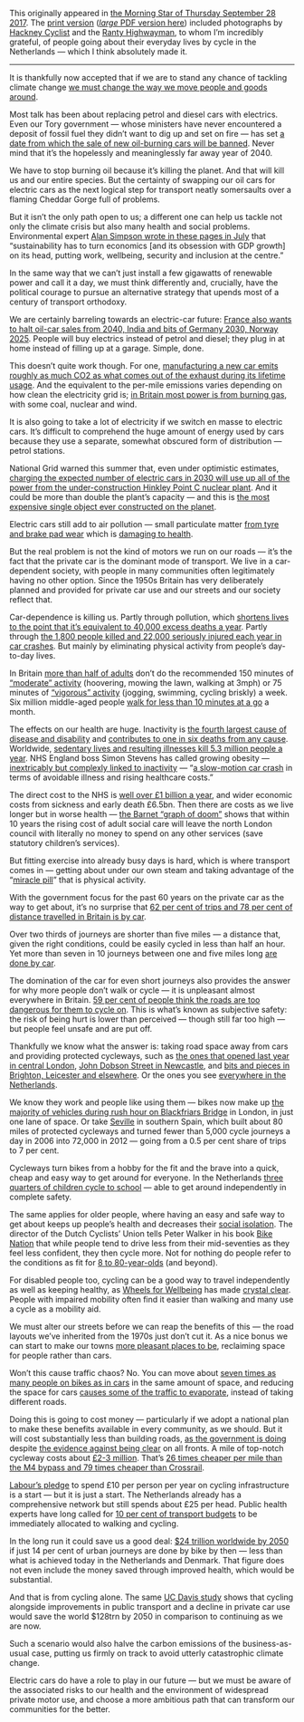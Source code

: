 This originally appeared in [the Morning Star of Thursday September 28 2017][ms-link]. The [print version][ms-jpg] ([*large* PDF version here][ms-pdf]) included photographs by [Hackney Cyclist][hc-twitter] and the [Ranty Highwayman][rh-twitter], to whom I’m incredibly grateful, of people going about their everyday lives by cycle in the Netherlands — which I think absolutely made it.

[ms-link]: http://morningstaronline.co.uk/a-a624-We-must-put-the-century-of-the-car-to-an-end
[ms-jpg]: /images/2017-09-28-RW-transport-feature.jpg
[ms-pdf]: /images/2017-09-28-RW-transport-feature.pdf
[hc-twitter]: https://twitter.com/hackneycyclist
[rh-twitter]: https://twitter.com/rantyhighwayman

* * *

It is thankfully now accepted that if we are to stand any chance of tackling climate change [we must change the way we move people and goods around][ipcc].

[ipcc]: https://www.ipcc.ch/pdf/assessment-report/ar5/wg3/ipcc_wg3_ar5_chapter8.pdf

Most talk has been about replacing petrol and diesel cars with electrics. Even our Tory government — whose ministers have never encountered a deposit of fossil fuel they didn’t want to dig up and set on fire — has set [a date from which the sale of new oil-burning cars will be banned][oil-car-ban]. Never mind that it’s the hopelessly and meaninglessly far away year of 2040.

[oil-car-ban]: http://www.bbc.co.uk/news/uk-40723581

We have to stop burning oil because it’s killing the planet. And that will kill us and our entire species. But the certainty of swapping our oil cars for electric cars as the next logical step for transport neatly somersaults over a flaming Cheddar Gorge full of problems.

But it isn’t the only path open to us; a different one can help us tackle not only the climate crisis but also many health and social problems. Environmental expert [Alan Simpson wrote in these pages in July][alan-simpson] that “sustainability has to turn economics [and its obsession with GDP growth] on its head, putting work, wellbeing, security and inclusion at the centre.”

[alan-simpson]: http://www.morningstaronline.co.uk/a-837d-No-growth-but-lots-of-opportunities/#.WcAmeet4WrV

In the same way that we can’t just install a few gigawatts of renewable power and call it a day, we must think differently and, crucially, have the political courage to pursue an alternative strategy that upends most of a century of transport orthodoxy.

We are certainly barreling towards an electric-car future: [France also wants to halt oil-car sales from 2040, India and bits of Germany 2030, Norway 2025][oil-car-timelines]. People will buy electrics instead of petrol and diesel; they plug in at home instead of filling up at a garage. Simple, done.

[oil-car-timelines]: https://www.theguardian.com/business/2017/jul/06/france-ban-petrol-diesel-cars-2040-emmanuel-macron-volvo

This doesn’t quite work though. For one, [manufacturing a new car emits roughly as much CO2 as what comes out of the exhaust during its lifetime usage][new-car-co2]. And the equivalent to the per-mile emissions varies depending on how clean the electricity grid is; [in Britain most power is from burning gas][electricity-map], with some coal, nuclear and wind.

[new-car-co2]: https://www.theguardian.com/environment/green-living-blog/2010/sep/23/carbon-footprint-new-car
[electricity-map]: https://www.electricitymap.org/?wind=false&solar=false&page=country&countryCode=GB

It is also going to take a lot of electricity if we switch en masse to electric cars. It’s difficult to comprehend the huge amount of energy used by cars because they use a separate, somewhat obscured form of distribution — petrol stations.

National Grid warned this summer that, even under optimistic estimates, [charging the expected number of electric cars in 2030 will use up all of the power from the under-construction Hinkley Point C nuclear plant][nat-grid-evs]. And it could be more than double the plant’s capacity — and this is [the most expensive single object ever constructed on the planet][hinkley-gp].

[nat-grid-evs]: https://www.theguardian.com/business/2017/jul/13/electric-car-boom-power-demand-national-grid-hinkley-point-c
[hinkley-gp]: https://www.greenpeace.org.uk/hinkley-nuclear-power-station-will-haunt-britain-decades-20160727/

Electric cars still add to air pollution — small particulate matter [from tyre and brake pad wear][pm-tyres-brakes] which is [damaging to health][frank-kelly].

[pm-tyres-brakes]: https://www.theguardian.com/environment/2016/sep/11/polluting-effect-wear-brakes-tyres-pollutionwatch
[frank-kelly]: https://www.theguardian.com/environment/2017/aug/04/london-should-lead-in-showing-electric-cars-will-not-tackle-air-pollution

But the real problem is not the kind of motors we run on our roads — it’s the fact that the private car is the dominant mode of transport. We live in a car-dependent society, with people in many communities often legitimately having no other option. Since the 1950s Britain has very deliberately planned and provided for private car use and our streets and our society reflect that.

Car-dependence is killing us. Partly through pollution, which [shortens lives to the point that it’s equivalent to 40,000 excess deaths a year][gp-pollution]. Partly through [the 1,800 people killed and 22,000 seriously injured each year in car crashes][rtcs]. But mainly by eliminating physical activity from people’s day-to-day lives.

[rtcs]: https://www.gov.uk/government/statistics/reported-road-casualties-great-britain-annual-report-2015
[gp-pollution]: https://unearthed.greenpeace.org/2017/03/06/air-pollution-cause-40000-deaths-every-year-fact-check-linked/

In Britain [more than half of adults][sasa] don’t do the recommended 150 minutes of [“moderate” activity][who-acts] (hoovering, mowing the lawn, walking at 3mph) or 75 minutes of [“vigorous” activity][who-acts] (jogging, swimming, cycling briskly) a week. Six million middle-aged people [walk for less than 10 minutes at a go][phe-midage] a month.

[sasa]: https://www.gov.uk/government/uploads/system/uploads/attachment_data/file/216370/dh_128210.pdf
[phe-midage]: https://www.theguardian.com/lifeandstyle/2017/aug/24/around-6-million-middle-aged-english-people-take-no-exercise

The effects on our health are huge. Inactivity is [the fourth largest cause of disease and disability][eaed] and [contributes to one in six deaths from any cause][bhf]. Worldwide, [sedentary lives and resulting illnesses kill 5.3 million people a year][lancet]. NHS England boss Simon Stevens has called growing obesity — [inextricably but complexly linked to inactivity][obesity-inactivity] — “[a slow-motion car crash][stevens] in terms of avoidable illness and rising healthcare costs.”

[eaed]: https://www.gov.uk/government/uploads/system/uploads/attachment_data/file/374914/Framework_13.pdf
[obesity-inactivity]: https://www.nhs.uk/news/obesity/obesity-and-inactivity-link-studied/
[stevens]: https://www.england.nhs.uk/2014/09/serious-about-obesity/

The direct cost to the NHS is [well over £1 billion a year][sasa], and wider economic costs from sickness and early death £6.5bn. Then there are costs as we live longer but in worse health — [the Barnet “graph of doom”][bgod] shows that within 10 years the rising cost of adult social care will leave the north London council with literally no money to spend on any other services (save statutory children’s services).

[bhf]: https://www.bhf.org.uk/-/media/files/research/heart-statistics/physical-inactivity-report---mymarathon-final.pdf
[who-acts]: http://www.who.int/dietphysicalactivity/physical_activity_intensity/en/
[lancet]: http://www.bbc.co.uk/news/uk-wales-politics-18876880
[bgod]: https://www.theguardian.com/society/2012/may/15/graph-doom-social-care-services-barnet

But fitting exercise into already busy days is hard, which is where transport comes in — getting about under our own steam and taking advantage of the “[miracle pill][walker-nhs]” that is physical activity.

[walker-nhs]: https://www.theguardian.com/environment/bike-blog/2017/sep/17/the-miracle-pill-how-cycling-could-save-the-nhs

With the government focus for the past 60 years on the private car as the way to get about, it’s no surprise that [62 per cent of trips and 78 per cent of distance travelled in Britain is by car][nts-2016].

[rjw-roads]: http://morningstaronline.co.uk/a-f284-The-Tories-will-abandon-us-all-on-the-road-to-nowhere]
[beeching]: https://en.wikipedia.org/wiki/Beeching_cuts
[nts-2016]: https://www.gov.uk/government/uploads/system/uploads/attachment_data/file/633077/national-travel-survey-2016.pdf

Over two thirds of journeys are shorter than five miles — a distance that, given the right conditions, could be easily cycled in less than half an hour. Yet more than seven in 10 journeys between one and five miles long [are done by car][nts0308].

[nts0308]: https://www.gov.uk/government/statistical-data-sets/nts03-modal-comparisons#table-nts0308

The domination of the car for even short journeys also provides the answer for why more people don’t walk or cycle — it is unpleasant almost everywhere in Britain. [59 per cent of people think the roads are too dangerous for them to cycle on][bsas-2016]. This is what’s known as subjective safety: the risk of being hurt is lower than perceived — though still far too high — but people feel unsafe and are put off.

[bsas-2016]: https://www.gov.uk/government/uploads/system/uploads/attachment_data/file/640297/british-social-attitudes-survey-2016.pdf

Thankfully we know what the answer is: taking road space away from cars and providing protected cycleways, such as [the ones that opened last year in central London][cs3], [John Dobson Street in Newcastle][newcastle], and [bits and pieces in Brighton, Leicester and elsewhere][uk-infra]. Or the ones you see [everywhere in the Netherlands][rotterdam].

[cs3]: http://hackneycyclist.blogspot.co.uk/2016/06/the-new-east-west-cycle-superhighway-in.html
[newcastle]: http://spaceforgosforth.com/john-dobson-street/
[uk-infra]: https://www.cycling-embassy.org.uk/blog/2016/11/28/the-great-big-good-uk-cycling-infrastructure-roundup
[rotterdam]: https://bicycledutch.wordpress.com/2017/03/14/rotterdam-ride/

We know they work and people like using them — bikes now make up [the majority of vehicles during rush hour on Blackfriars Bridge][blackfriars] in London, in just one lane of space. Or take [Seville][] in southern Spain, which built about 80 miles of protected cycleways and turned fewer than 5,000 cycle journeys a day in 2006 into 72,000 in 2012 — going from a 0.5 per cent share of trips to 7 per cent.

[blackfriars]: https://www.standard.co.uk/news/transport/cyclists-make-up-70-of-blackfriars-bridge-traffic-a3409351.html
[Seville]: https://lcc.org.uk//pages/seville-goes-dutch

Cycleways turn bikes from a hobby for the fit and the brave into a quick, cheap and easy way to get around for everyone. In the Netherlands [three quarters of children cycle to school][nl-kids] — able to get around independently in complete safety.

[nl-kids]: https://bicycledutch.wordpress.com/2013/12/05/arriving-at-school-by-bicycle/

The same applies for older people, where having an easy and safe way to get about keeps up people’s health and decreases their [social isolation][isolation]. The director of the Dutch Cyclists’ Union tells Peter Walker in his book [Bike Nation][] that while people tend to drive less from their mid-seventies as they feel less confident, they then cycle more. Not for nothing do people refer to the conditions as fit for [8 to 80-year-olds][eight-eighty] (and beyond).

[isolation]: https://www.nhs.uk/news/older-people/social-isolation-increases-death-risk-in-older-people/
[Bike Nation]: https://www.penguin.co.uk/books/1113912/bike-nation/
[eight-eighty]: https://bicycledutch.wordpress.com/2011/10/13/safe-cycling-for-8-to-80-year-olds/

For disabled people too, cycling can be a good way to travel independently as well as keeping healthy, as [Wheels for Wellbeing][wfw] has made [crystal clear][wfw-vid]. People with impaired mobility often find it easier than walking and many use a cycle as a mobility aid.

[wfw]: http://wheelsforwellbeing.org.uk
[wfw-vid]: https://vimeo.com/235095500

We must alter our streets before we can reap the benefits of this — the road layouts we’ve inherited from the 1970s just don’t cut it. As a nice bonus we can start to make our towns [more pleasant places to be][times-square], reclaiming space for people rather than cars.

[times-square]: http://www.streetfilms.org/in-appreciation-of-the-new-times-square/

Won’t this cause traffic chaos? No. You can move about [seven times as many people on bikes as in cars][capacity] in the same amount of space, and reducing the space for cars [causes some of the traffic to evaporate][evaporation], instead of taking different roads.

[capacity]: https://www.cycling-embassy.org.uk/dictionary/capacity
[evaporation]: http://rachelaldred.org/writing/thoughts/disappearing-traffic/

Doing this is going to cost money — particularly if we adopt a national plan to make these benefits available in every community, as we should. But it will cost substantially less than building roads, [as the government is doing][rjw-roads] despite [the evidence against being clear][cpre] on all fronts. A mile of top-notch cycleway costs about [£2-3 million][rh-costs]. That’s [26 times cheaper per mile than the M4 bypass and 79 times cheaper than Crossrail][rh-costs].

[cpre]: http://www.cpre.org.uk/resources/transport/roads/item/4543-the-end-of-the-road-challenging-the-road-building-consensus
[rh-costs]: http://therantyhighwayman.blogspot.co.uk/2016/04/cost-invest-value.html

[Labour’s pledge][lab] to spend £10 per person per year on cycling infrastructure is a start — but it is just a start. The Netherlands already has a comprehensive network but still spends about £25 per head. Public health experts have long called for [10 per cent of transport budgets][adph] to be immediately allocated to walking and cycling.

[lab]: http://www.cyclinguk.org/press-release/2017-09-26/labour-pledge-spend-£10-head-annually-cycling-walking
[adph]: http://www.adph.org.uk/wp-content/uploads/2013/08/Take_action_on_active_travel_20104.pdf

In the long run it could save us a good deal: [$24 trillion worldwide by 2050][hsc] if just 14 per cent of urban journeys are done by bike by then — less than what is achieved today in the Netherlands and Denmark. That figure does not even include the money saved through improved health, which would be substantial.

[hsc]: https://www.itdp.org/a-global-high-shift-cycling-scenario/

And that is from cycling alone. The same [UC Davis study][hsc] shows that cycling alongside improvements in public transport and a decline in private car use would save the world $128trn by 2050 in comparison to continuing as we are now.

Such a scenario would also halve the carbon emissions of the business-as-usual case, putting us firmly on track to avoid utterly catastrophic climate change.

Electric cars do have a role to play in our future — but we must be aware of the associated risks to our health and the environment of widespread private motor use, and choose a more ambitious path that can transform our communities for the better.
